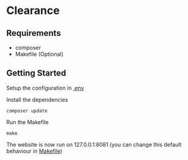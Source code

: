 # Clearance

## Requirements

- composer
- Makefile (Optional)

## Getting Started

Setup the configuration in [.env](.env)

Install the dependencies

```
composer update
```

Run the Makefile

```
make
```

The website is now run on 127.0.0.1:8081 (you can change this default behaviour in [Makefile](Makefile))

